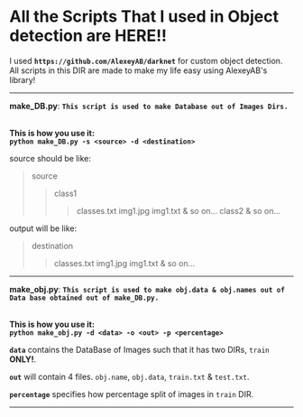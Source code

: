 # All the Scripts That I used in Object detection are HERE!!

I used **`https://github.com/AlexeyAB/darknet`** for custom object detection.  
All scripts in this DIR are made to make my life easy using AlexeyAB's library!  

<hr>

**make_DB.py**: **`This script is used to make Database out of Images Dirs.`**  
<br>

**This is how you use it:**  
**`python make_DB.py -s <source> -d <destination>`**
<br>

source should be like:  
>source  
>>class1
>>>classes.txt
>>>img1.jpg
>>>img1.txt
>>> & so on...
>>class2
>> & so on...

output will be like:  
>destination
>>classes.txt
>>img1.jpg
>>img1.txt
>> & so on...

<hr>

**make_obj.py**: **`This script is used to make obj.data & obj.names out of Data base obtained out of make_DB.py.`**  
<br>

**This is how you use it:**  
**`python make_obj.py -d <data> -o <out> -p <percentage>`**
<br>

**`data`** contains the DataBase of Images such that it has two DIRs, `train` **ONLY!**.  

**`out`** will contain 4 files. `obj.name`, `obj.data`, `train.txt` & `test.txt`.  

**`percentage`** specifies how percentage split of images in `train` DIR.

<hr>

